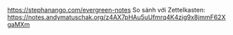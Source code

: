 https://stephanango.com/evergreen-notes
So sánh với Zettelkasten: https://notes.andymatuschak.org/z4AX7pHAu5uUfmrq4K4zig9x8jmmF62XgaMXm
